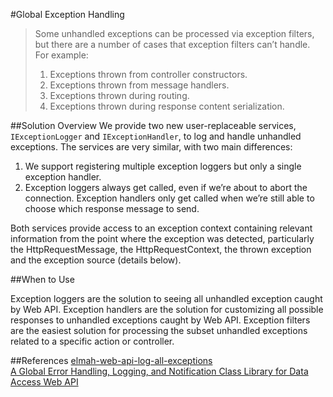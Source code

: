 ﻿#Global Exception Handling
>Some unhandled exceptions can be processed via exception filters, but there are a number of cases that exception filters can’t handle. For example:
>1. Exceptions thrown from controller constructors.
>2. Exceptions thrown from message handlers.
>3. Exceptions thrown during routing.
>4. Exceptions thrown during response content serialization.

##Solution Overview
We provide two new user-replaceable services, `IExceptionLogger` and `IExceptionHandler`, to log and handle unhandled exceptions. The services are very similar, with two main differences:

1. We support registering multiple exception loggers but only a single exception handler.
2. Exception loggers always get called, even if we’re about to abort the connection. Exception handlers only get called when we’re still able to choose which response message to send.

Both services provide access to an exception context containing relevant information from the point where the exception was detected, particularly the HttpRequestMessage, the HttpRequestContext, the thrown exception and the exception source (details below).

##When to Use

Exception loggers are the solution to seeing all unhandled exception caught by Web API.
Exception handlers are the solution for customizing all possible responses to unhandled exceptions caught by Web API.
Exception filters are the easiest solution for processing the subset unhandled exceptions related to a specific action or controller.


##References
[elmah-web-api-log-all-exceptions](https://github.com/cornflourblue/elmah-web-api-log-all-exceptions)  
[A Global Error Handling, Logging, and Notification Class Library for Data Access Web API](http://www.codeproject.com/Articles/1060422/A-Global-Error-Handling-Logging-and-Notification-C?display=Print)  